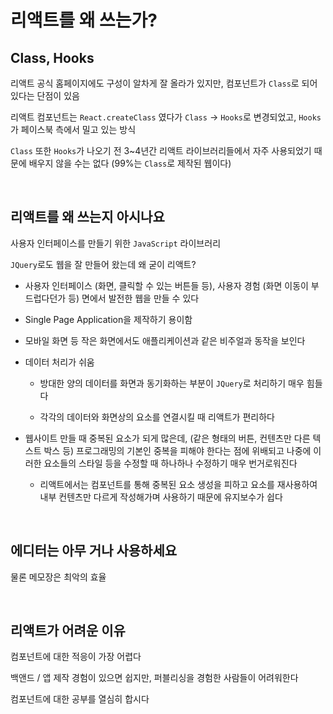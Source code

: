 # 리액트를 왜 쓰는가?

## Class, Hooks

리액트 공식 홈페이지에도 구성이 알차게 잘 올라가 있지만, 컴포넌트가 `Class`로 되어있다는 단점이 있음

리액트 컴포넌트는 `React.createClass` 였다가 `Class` → `Hooks`로 변경되었고, `Hooks`가 페이스북 측에서 밀고 있는 방식

`Class` 또한 `Hooks`가 나오기 전 3~4년간 리액트 라이브러리들에서 자주 사용되었기 때문에 배우지 않을 수는 없다 (99%는 `Class`로 제작된 웹이다)

<br>

## 리액트를 왜 쓰는지 아시나요

사용자 인터페이스를 만들기 위한 `JavaScript` 라이브러리

`JQuery`로도 웹을 잘 만들어 왔는데 왜 굳이 리액트?

- 사용자 인터페이스 (화면, 클릭할 수 있는 버튼들 등), 사용자 경험 (화면 이동이 부드럽다던가 등) 면에서 발전한 웹을 만들 수 있다

- Single Page Application을 제작하기 용이함

- 모바일 화면 등 작은 화면에서도 애플리케이션과 같은 비주얼과 동작을 보인다

- 데이터 처리가 쉬움

  - 방대한 양의 데이터를 화면과 동기화하는 부분이 `JQuery`로 처리하기 매우 힘들다

  - 각각의 데이터와 화면상의 요소를 연결시킬 때 리액트가 편리하다

- 웹사이트 만들 때 중복된 요소가 되게 많은데, (같은 형태의 버튼, 컨텐츠만 다른 텍스트 박스 등) 프로그래밍의 기본인 중복을 피해야 한다는 점에 위배되고 나중에 이러한 요소들의 스타일 등을 수정할 때 하나하나 수정하기 매우 번거로워진다

  - 리액트에서는 컴포넌트를 통해 중복된 요소 생성을 피하고 요소를 재사용하여 내부 컨텐츠만 다르게 작성해가며 사용하기 때문에 유지보수가 쉽다

<br>

## 에디터는 아무 거나 사용하세요

물론 메모장은 최악의 효율

<br>

## 리액트가 어려운 이유

컴포넌트에 대한 적응이 가장 어렵다

백앤드 / 앱 제작 경험이 있으면 쉽지만, 퍼블리싱을 경험한 사람들이 어려워한다

컴포넌트에 대한 공부를 열심히 합시다
